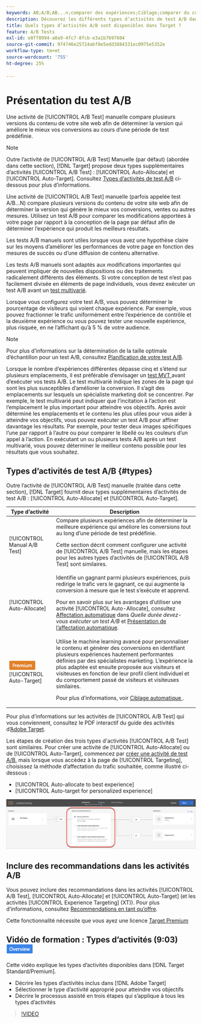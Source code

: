 ```yaml
---
keywords: AB;A/B;AB...n;comparer des expériences;Ciblage;comparer du contenu;ciblage automatique;affectation automatique
description: Découvrez les différents types d’activités de test A/B dans Adobe  [!DNL Target] - Manuel, Affectation automatique et Ciblage automatique. Choisissez celui qui vous convient.
title: Quels types d’activités A/B sont disponibles dans Target ?
feature: A/B Tests
exl-id: e8ff8994-a0a9-4fc7-8fcb-e3a1b7697604
source-git-commit: 974746e25724abf0e5edd3884331ec0975e5352e
workflow-type: tm+mt
source-wordcount: '755'
ht-degree: 25%

---
```


# Présentation du test A/B

Une activité de [!UICONTROL A/B Test] manuelle compare plusieurs versions du contenu de votre site web afin de déterminer la version qui améliore le mieux vos conversions au cours d’une période de test prédéfinie.

>[!NOTE]
>
>Outre l’activité de [!UICONTROL A/B Test] Manuelle (par défaut) (abordée dans cette section), [!DNL Target] propose deux types supplémentaires d’activités [!UICONTROL A/B Test] : [!UICONTROL Auto-Allocate] et [!UICONTROL Auto-Target]. Consultez [Types d’activités de test A/B](#types) ci-dessous pour plus d’informations.

Une activité de [!UICONTROL A/B Test] manuelle (parfois appelée test A/B...N) compare plusieurs versions du contenu de votre site web afin de déterminer la version qui génère le mieux vos conversions, ventes ou autres mesures. Utilisez un test A/B pour comparer les modifications apportées à votre page par rapport à la conception de la page par défaut afin de déterminer l’expérience qui produit les meilleurs résultats.

Les tests A/B manuels sont utiles lorsque vous avez une hypothèse claire sur les moyens d’améliorer les performances de votre page en fonction des mesures de succès ou d’une diffusion de contenu alternative.

Les tests A/B manuels sont adaptés aux modifications importantes qui peuvent impliquer de nouvelles dispositions ou des traitements radicalement différents des éléments. Si votre conception de test n’est pas facilement divisée en éléments de page individuels, vous devez exécuter un test A/B avant un [test multivarié](/help/main/c-activities/c-multivariate-testing/multivariate-testing.md).

Lorsque vous configurez votre test A/B, vous pouvez déterminer le pourcentage de visiteurs qui voient chaque expérience. Par exemple, vous pouvez fractionner le trafic uniformément entre l’expérience de contrôle et la deuxième expérience ou vous pouvez tester une nouvelle expérience, plus risquée, en ne l’affichant qu’à 5 % de votre audience.

>[!NOTE]
>
>Pour plus d’informations sur la détermination de la taille optimale d’échantillon pour un test A/B, consultez [Planification de votre test A/B](/help/main/c-activities/t-test-ab/sample-size-determination.md).

Lorsque le nombre d’expériences différentes dépasse cinq et s’étend sur plusieurs emplacements, il est préférable d’envisager un [ test MVT ](/help/main/c-activities/c-multivariate-testing/multivariate-testing.md) avant d’exécuter vos tests A/B. Le test multivarié indique les zones de la page qui sont les plus susceptibles d’améliorer la conversion. Il s’agit des emplacements sur lesquels un spécialiste marketing doit se concentrer. Par exemple, le test multivarié peut indiquer que l’incitation à l’action est l’emplacement le plus important pour atteindre vos objectifs. Après avoir déterminé les emplacements et le contenu les plus utiles pour vous aider à atteindre vos objectifs, vous pouvez exécuter un test A/B pour affiner davantage les résultats. Par exemple, pour tester deux images spécifiques l’une par rapport à l’autre ou pour comparer le libellé ou les couleurs d’un appel à l’action. En exécutant un ou plusieurs tests A/B après un test multivarié, vous pouvez déterminer le meilleur contenu possible pour les résultats que vous souhaitez.

## Types d’activités de test A/B {#types}

Outre l’activité de [!UICONTROL A/B Test] manuelle (traitée dans cette section), [!DNL Target] fournit deux types supplémentaires d’activités de test A/B : [!UICONTROL Auto-Allocate] et [!UICONTROL Auto-Target].

| Type d’activité | Description |
| --- | --- |
| [!UICONTROL Manual A/B Test] | Compare plusieurs expériences afin de déterminer la meilleure expérience qui améliore les conversions tout au long d’une période de test prédéfinie.<P>Cette section décrit comment configurer une activité de [!UICONTROL A/B Test] manuelle, mais les étapes pour les autres types d’activités de [!UICONTROL A/B Test] sont similaires. |
| [!UICONTROL Auto-Allocate] | Identifie un gagnant parmi plusieurs expériences, puis redirige le trafic vers le gagnant, ce qui augmente la conversion à mesure que le test s’exécute et apprend.<P>Pour en savoir plus sur les avantages d’utiliser une activité [!UICONTROL Auto-Allocate], consultez [Affectation automatique](/help/main/c-activities/t-test-ab/sample-size-determination.md#auto-allocate) dans *Quelle durée devez-vous exécuter un test A/B* et [Présentation de l’affectation automatique](/help/main/c-activities/automated-traffic-allocation/automated-traffic-allocation.md). |
| ![Badge Premium](/help/main/assets/premium.png) [!UICONTROL Auto-Target] | Utilise le machine learning avancé pour personnaliser le contenu et générer des conversions en identifiant plusieurs expériences hautement performantes définies par des spécialistes marketing. L’expérience la plus adaptée est ensuite proposée aux visiteurs et visiteuses en fonction de leur profil client individuel et du comportement passé de visiteurs et visiteuses similaires.<P>Pour plus d’informations, voir [ Ciblage automatique ](/help/main/c-activities/auto-target/auto-target-to-optimize.md). |

Pour plus d’informations sur les activités de [!UICONTROL A/B Test] qui vous conviennent, consultez le PDF interactif du guide des activités d’[Adobe Target](/help/main/c-activities/target-activities-guide.md).

Les étapes de création des trois types d&#39;activités [!UICONTROL A/B Test] sont similaires. Pour créer une activité de [!UICONTROL Auto-Allocate] ou de [!UICONTROL Auto-Target], commencez par [créer une activité de test A/B](/help/main/c-activities/t-test-ab/t-test-create-ab/test-create-ab.md), mais lorsque vous accédez à la page de [!UICONTROL Targeting], choisissez la méthode d’affectation du trafic souhaitée, comme illustré ci-dessous :

* [!UICONTROL Auto-allocate to best experience]
* [!UICONTROL Auto-target for personalized experience]

![Paramètres de la méthode d’affectation du trafic](/help/main/c-activities/t-test-ab/t-test-create-ab/assets/traffic-allocation-method.png)

## Inclure des recommandations dans les activités A/B

Vous pouvez inclure des recommandations dans les activités [!UICONTROL A/B Test], [!UICONTROL Auto-Allocate] et [!UICONTROL Auto-Target] (et les activités [!UICONTROL Experience Targeting] (XT)). Pour plus d’informations, consultez [Recommendations en tant qu’offre](/help/main/c-recommendations/recommendations-as-an-offer.md).

Cette fonctionnalité nécessite que vous ayez une licence [Target Premium](/help/main/c-intro/intro.md#premium)

## Vidéo de formation : Types d’activités (9:03) ![Badge d’aperçu](/help/main/assets/overview.png)

Cette vidéo explique les types d’activités disponibles dans [!DNL Target Standard/Premium].

* Décrire les types d’activités inclus dans [!DNL Adobe Target]
* Sélectionner le type d’activité approprié pour atteindre vos objectifs
* Décrire le processus assisté en trois étapes qui s’applique à tous les types d’activités

>[!VIDEO](https://video.tv.adobe.com/v/17386)
